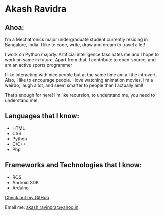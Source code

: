 # Akash Ravidra

## Ahoa:
I’m a Mechatronics major undergraduate student currently residing in Bangalore, India. I like to code, write, draw and dream to travel a lot! 

I work on Python majorly. Artificial intelligence fascinates me and I hope to work on same in future. Apart from that, I contribute to open-source, and am an active sports programmer

I like interacting with nice people but at the same time am a little introvert. Also, I like to encourage people. I love watching animation movies. I’m a weirdo, laugh a lot, and seem smarter to people than I actually am!!

That’s enough for here! I’m like recursion, to understand me, you need to understand me! 



## Languages that I know:

- HTML
- CSS
- Python
- C/C++
- Php


## Frameworks and Technologies that I know:

- ROS
- Android SDK
- Arduino


[Check out my GitHub](https://github.com/mentalrecessmonkey)

Email me: akash.ravindra@yahoo.in
